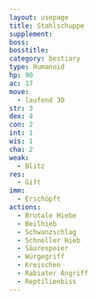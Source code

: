 ```yaml
---
layout: usepage
title: Stahlschuppe
supplement:
boss:
bosstitle:
category: bestiary
type: Humanoid
hp: 90
ac: 17
move:
  - laufend 30
str: 3
dex: 4
con: 2
int: 1
wis: 1
cha: 2
weak:
  - Blitz
res:
  - Gift
imm:
  - Erschöpft
actions:
  - Brutale Hiebe
  - Beilhieb
  - Schwanzschlag
  - Schneller Hieb
  - Säurespeier
  - Würgegriff
  - Kreischen
  - Rabiater Angriff
  - Reptilienbiss
---
```


